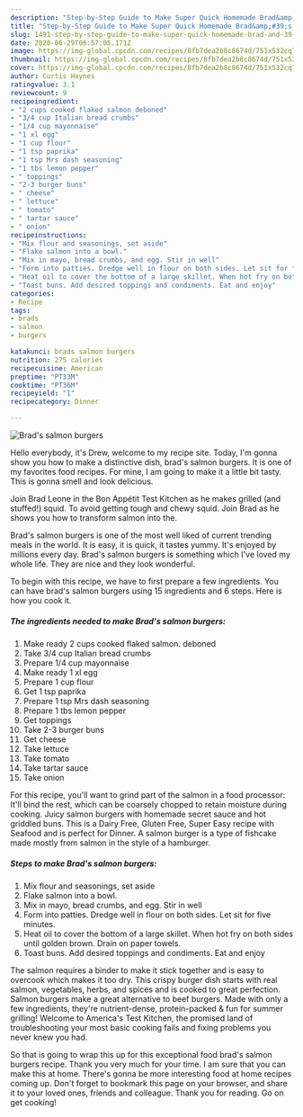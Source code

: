 ```yaml
---
description: "Step-by-Step Guide to Make Super Quick Homemade Brad&amp;#39;s salmon burgers"
title: "Step-by-Step Guide to Make Super Quick Homemade Brad&amp;#39;s salmon burgers"
slug: 1491-step-by-step-guide-to-make-super-quick-homemade-brad-and-39-s-salmon-burgers
date: 2020-06-29T06:57:05.171Z
image: https://img-global.cpcdn.com/recipes/8fb7dea2b8c8674d/751x532cq70/brads-salmon-burgers-recipe-main-photo.jpg
thumbnail: https://img-global.cpcdn.com/recipes/8fb7dea2b8c8674d/751x532cq70/brads-salmon-burgers-recipe-main-photo.jpg
cover: https://img-global.cpcdn.com/recipes/8fb7dea2b8c8674d/751x532cq70/brads-salmon-burgers-recipe-main-photo.jpg
author: Curtis Haynes
ratingvalue: 3.1
reviewcount: 9
recipeingredient:
- "2 cups cooked flaked salmon deboned"
- "3/4 cup Italian bread crumbs"
- "1/4 cup mayonnaise"
- "1 xl egg"
- "1 cup flour"
- "1 tsp paprika"
- "1 tsp Mrs dash seasoning"
- "1 tbs lemon pepper"
- " toppings"
- "2-3 burger buns"
- " cheese"
- " lettuce"
- " tomato"
- " tartar sauce"
- " onion"
recipeinstructions:
- "Mix flour and seasonings, set aside"
- "Flake salmon into a bowl."
- "Mix in mayo, bread crumbs, and egg. Stir in well"
- "Form into patties. Dredge well in flour on both sides. Let sit for five minutes."
- "Heat oil to cover the bottom of a large skillet. When hot fry on both sides until golden brown. Drain on paper towels."
- "Toast buns. Add desired toppings and condiments. Eat and enjoy"
categories:
- Recipe
tags:
- brads
- salmon
- burgers

katakunci: brads salmon burgers 
nutrition: 275 calories
recipecuisine: American
preptime: "PT33M"
cooktime: "PT36M"
recipeyield: "1"
recipecategory: Dinner

---
```



![Brad&#39;s salmon burgers](https://img-global.cpcdn.com/recipes/8fb7dea2b8c8674d/751x532cq70/brads-salmon-burgers-recipe-main-photo.jpg)

Hello everybody, it's Drew, welcome to my recipe site. Today, I'm gonna show you how to make a distinctive dish, brad&#39;s salmon burgers. It is one of my favorites food recipes. For mine, I am going to make it a little bit tasty. This is gonna smell and look delicious.

Join Brad Leone in the Bon Appétit Test Kitchen as he makes grilled (and stuffed!) squid. To avoid getting tough and chewy squid. Join Brad as he shows you how to transform salmon into the.

Brad&#39;s salmon burgers is one of the most well liked of current trending meals in the world. It is easy, it is quick, it tastes yummy. It's enjoyed by millions every day. Brad&#39;s salmon burgers is something which I've loved my whole life. They are nice and they look wonderful.


To begin with this recipe, we have to first prepare a few ingredients. You can have brad&#39;s salmon burgers using 15 ingredients and 6 steps. Here is how you cook it.

<!--inarticleads1-->

##### The ingredients needed to make Brad&#39;s salmon burgers:

1. Make ready 2 cups cooked flaked salmon. deboned
1. Take 3/4 cup Italian bread crumbs
1. Prepare 1/4 cup mayonnaise
1. Make ready 1 xl egg
1. Prepare 1 cup flour
1. Get 1 tsp paprika
1. Prepare 1 tsp Mrs dash seasoning
1. Prepare 1 tbs lemon pepper
1. Get  toppings
1. Take 2-3 burger buns
1. Get  cheese
1. Take  lettuce
1. Take  tomato
1. Take  tartar sauce
1. Take  onion


For this recipe, you&#39;ll want to grind part of the salmon in a food processor: It&#39;ll bind the rest, which can be coarsely chopped to retain moisture during cooking. Juicy salmon burgers with homemade secret sauce and hot griddled buns. This is a Dairy Free, Gluten Free, Super Easy recipe with Seafood and is perfect for Dinner. A salmon burger is a type of fishcake made mostly from salmon in the style of a hamburger. 

<!--inarticleads2-->

##### Steps to make Brad&#39;s salmon burgers:

1. Mix flour and seasonings, set aside
1. Flake salmon into a bowl.
1. Mix in mayo, bread crumbs, and egg. Stir in well
1. Form into patties. Dredge well in flour on both sides. Let sit for five minutes.
1. Heat oil to cover the bottom of a large skillet. When hot fry on both sides until golden brown. Drain on paper towels.
1. Toast buns. Add desired toppings and condiments. Eat and enjoy


The salmon requires a binder to make it stick together and is easy to overcook which makes it too dry. This crispy burger dish starts with real salmon, vegetables, herbs, and spices and is cooked to great perfection. Salmon burgers make a great alternative to beef burgers. Made with only a few ingredients, they&#39;re nutrient-dense, protein-packed &amp; fun for summer grilling! Welcome to America&#39;s Test Kitchen, the promised land of troubleshooting your most basic cooking fails and fixing problems you never knew you had. 

So that is going to wrap this up for this exceptional food brad&#39;s salmon burgers recipe. Thank you very much for your time. I am sure that you can make this at home. There's gonna be more interesting food at home recipes coming up. Don't forget to bookmark this page on your browser, and share it to your loved ones, friends and colleague. Thank you for reading. Go on get cooking!
